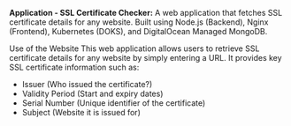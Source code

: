**Application - SSL Certificate Checker:**
A web application that fetches SSL certificate details for any website.
Built using Node.js (Backend), Nginx (Frontend), Kubernetes (DOKS), and DigitalOcean Managed MongoDB.

Use of the Website
This web application allows users to retrieve SSL certificate details for any website by simply entering a URL. It provides key SSL certificate information such as:
* Issuer (Who issued the certificate?)
* Validity Period (Start and expiry dates)
* Serial Number (Unique identifier of the certificate)
* Subject (Website it is issued for)

